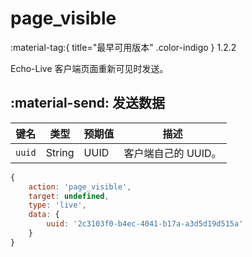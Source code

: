 # page_visible
:material-tag:{ title="最早可用版本" .color-indigo } <span class="text-version">1.2.2</span>

Echo-Live 客户端页面重新可见时发送。

## :material-send: 发送数据
| 键名 | 类型 | 预期值 | 描述 |
| - | - | - | - |
| `uuid` | String | UUID | 客户端自己的 UUID。 |

``` javascript title="示例"
{
    action: 'page_visible',
    target: undefined,
    type: 'live',
    data: {
        uuid: '2c3103f0-b4ec-4041-b17a-a3d5d19d515a'
    }
}
```